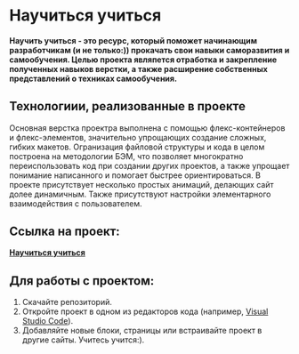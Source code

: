 # Научиться учиться

#### Научить учиться - это ресурс, который поможет начинающим разработчикам (и не только:)) прокачать свои навыки саморазвития и самообучения. Целью проекта являпется отработка и закрепление полученных навыков верстки, а также расширение собственных представлений о техниках самообучения.

## Технологиии, реализованные в проекте
Основная верстка проектра выполнена с помощью флекс-контейнеров и флекс-элементов, значительно упрощающих создание сложных, гибких макетов. Огранизация файловой структуры и кода в целом построена на методологии БЭМ, что позволяет многократно переиспользовать код при создании других проектов, а также упрощает понимание написанного и помогает быстрее ориентироваться. В проекте присутствует несколько простых анимаций, делающих сайт долее динамичным. Также присутствуют настройки элементарного взаимодействия с пользователем.

## Ссылка на проект:
**[Научиться учиться](https://natalyag07.github.io/how-to-learn/)**

## Для работы с проектом:
1. Скачайте репозиторий.
2. Откройте проект в одном из редакторов кода (например, [Visual Studio Code](https://code.visualstudio.com/)).
3. Добавляйте новые блоки, страницы или встраивайте проект в другие сайты. Учитесь учится:).
